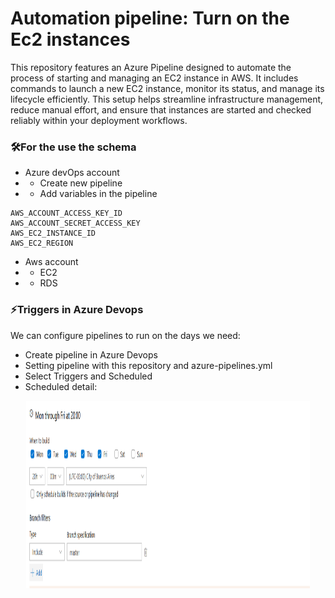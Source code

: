 # Automation pipeline: Turn on the Ec2 instances
This repository features an Azure Pipeline designed to automate the process of starting and managing an EC2 instance in AWS. It includes commands to launch a new EC2 instance, monitor its status, and manage its lifecycle efficiently. This setup helps streamline infrastructure management, reduce manual effort, and ensure that instances are started and checked reliably within your deployment workflows.

### 🛠️For the use the schema
* Azure devOps account
* * Create new pipeline
* * Add variables in the pipeline
```
AWS_ACCOUNT_ACCESS_KEY_ID
AWS_ACCOUNT_SECRET_ACCESS_KEY
AWS_EC2_INSTANCE_ID
AWS_EC2_REGION
```
* Aws account
* * EC2
* * RDS

### ⚡Triggers in Azure Devops
We can configure pipelines to run on the days we need:
- Create pipeline in Azure Devops
- Setting pipeline with this repository and azure-pipelines.yml
- Select Triggers and Scheduled
- Scheduled detail:

<div align="center">
  <img height="300" width="90%" src="triggers.png"  />
</div>


